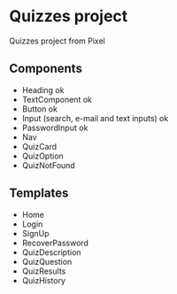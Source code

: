 # Quizzes project

Quizzes project from Pixel

## Components

- Heading ok
- TextComponent ok
- Button ok
- Input (search, e-mail and text inputs) ok
- PasswordInput ok
- Nav
- QuizCard
- QuizOption
- QuizNotFound

## Templates

- Home
- Login
- SignUp
- RecoverPassword
- QuizDescription
- QuizQuestion
- QuizResults
- QuizHistory
